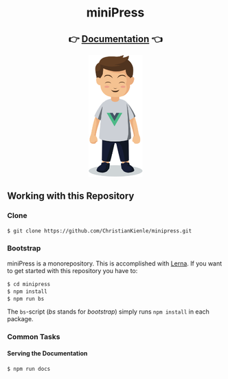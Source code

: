 <h1 align="center">miniPress</h1>

<h2 align="center">👉 <a href="https://christiankienle.github.io/minipress/">Documentation</a> 👈</h2>

<div align="center">
<img width="125" height="283" src="docs/pages/gfx/minipress-boy@2x.png" />
</div>

## Working with this Repository

### Clone
```sh
$ git clone https://github.com/ChristianKienle/minipress.git
```

### Bootstrap
miniPress is a monorepository. This is accomplished with [Lerna](https://lerna.js.org/). If you want to get started with this repository you have to:

```sh
$ cd minipress
$ npm install
$ npm run bs
```

The `bs`-script (*bs* stands for *bootstrap*) simply runs `npm install` in each package.

### Common Tasks

#### Serving the Documentation

```sh
$ npm run docs
```

